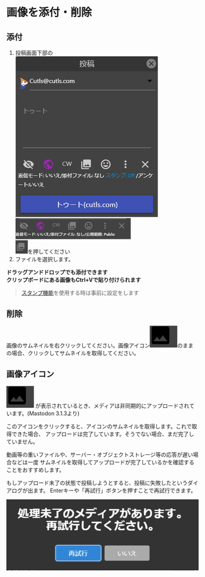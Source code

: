 # 画像を添付・削除

## 添付

1. 投稿画面下部の  
![toot3](https://raw.githubusercontent.com/cutls/TheDeskDocs/master/media/toot3.png)  
![toot7](https://raw.githubusercontent.com/cutls/TheDeskDocs/master/media/toot7.png)  
![toot12](https://raw.githubusercontent.com/cutls/TheDeskDocs/master/media/toot12.png)を押してください
1. ファイルを選択します。

__ドラッグアンドドロップでも添付できます__  
__クリップボードにある画像もCtrl+Vで貼り付けられます__

> [スタンプ機能](stamp.md)を使用する時は事前に設定をします

## 削除

画像のサムネイルを右クリックしてください。画像アイコン![toot26](https://raw.githubusercontent.com/cutls/TheDeskDocs/master/media/toot26.png)のままの場合、クリックしてサムネイルを取得してください。

## 画像アイコン

![toot26](https://raw.githubusercontent.com/cutls/TheDeskDocs/master/media/toot26.png)
が表示されているとき、メディアは非同期的にアップロードされています。(Mastodon 3.1.3より)

このアイコンをクリックすると、アイコンのサムネイルを取得します。これで取得できた場合、
アップロードは完了しています。そうでない場合、まだ完了していません。

動画等の重いファイルや、サーバー・オブジェクトストレージ等の応答が遅い場合などは一度
サムネイルを取得してアップロードが完了しているかを確認することをおすすめします。

もしアップロード未了の状態で投稿しようとすると、投稿に失敗したというダイアログが出ます。
Enterキーや「再試行」ボタンを押すことで再試行できます。

![toot28](https://raw.githubusercontent.com/cutls/TheDeskDocs/master/media/toot28.png)